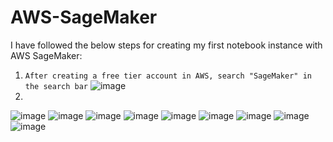 # AWS-SageMaker
I have followed the below steps for creating my first notebook instance with AWS SageMaker:
1. ```After creating a free tier account in AWS, search "SageMaker" in the search bar```
![image](https://user-images.githubusercontent.com/75041273/136743250-3f89e2d3-55a8-4126-bcfa-67c2983f31cc.png)
2. 
![image](https://user-images.githubusercontent.com/75041273/136743454-cf4ab875-65d1-445d-8f29-fd57f05004f5.png)
![image](https://user-images.githubusercontent.com/75041273/136743624-be852a4c-1ced-4b08-8c55-999bfeeaba95.png)
![image](https://user-images.githubusercontent.com/75041273/136744263-7fce9ebb-65ec-47e0-b5d7-d2b2d90be158.png)
![image](https://user-images.githubusercontent.com/75041273/136744461-f1e4f177-c848-440a-b1e9-2f220a58963f.png)
![image](https://user-images.githubusercontent.com/75041273/136744568-2fb6b270-0551-4339-8e2b-1e913c8ef3bc.png)
![image](https://user-images.githubusercontent.com/75041273/136744889-a35cadf3-9cd8-470e-924e-a4ea252ba653.png)
![image](https://user-images.githubusercontent.com/75041273/136746153-c1c66859-97cb-4ef2-929c-2720cbd395af.png)
![image](https://user-images.githubusercontent.com/75041273/136746456-60bf7a3b-3018-4a32-a8d7-6a94b49c1455.png)
![image](https://user-images.githubusercontent.com/75041273/136746613-6eb642d7-9f43-43d5-9f16-183e9c0b45c4.png)


